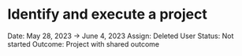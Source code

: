 # Identify and execute a project

Date: May 28, 2023 → June 4, 2023
Assign: Deleted User
Status: Not started
Outcome: Project with shared outcome